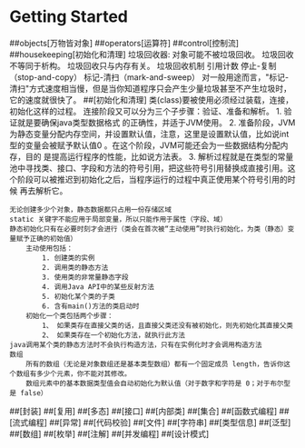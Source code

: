 # Getting Started

##objects[万物皆对象]
##operators[运算符]
##control[控制流]
##housekeeping[初始化和清理]
    垃圾回收器:
        对象可能不被垃圾回收。
        垃圾回收不等同于析构。
        垃圾回收只与内存有关。
    垃圾回收机制
        引用计数
        停止-复制（stop-and-copy）
        标记-清扫（mark-and-sweep）
            对一般用途而言，"标记-清扫"方式速度相当慢，但是当你知道程序只会产生少量垃圾甚至不产生垃圾时，它的速度就很快了。
##[初始化和清理]
    类(class)要被使用必须经过装载，连接，初始化这样的过程。
        连接阶段又可以分为三个子步骤：验证、准备和解析。
            1. 验证就是要确保java类型数据格式 的正确性，并适于JVM使用。
            2. 准备阶段，JVM为静态变量分配内存空间，并设置默认值，注意，这里是设置默认值，比如说int型的变量会被赋予默认值0 。在这个阶段，JVM可能还会为一些数据结构分配内存，目的 是提高运行程序的性能，比如说方法表。
            3. 解析过程就是在类型的常量池中寻找类、接口、字段和方法的符号引用，把这些符号引用替换成直接引用。这个阶段可以被推迟到初始化之后，当程序运行的过程中真正使用某个符号引用的时候 再去解析它。
    
    无论创建多少个对象，静态数据都只占用一份存储区域
    static 关键字不能应用于局部变量，所以只能作用于属性（字段、域）
    静态初始化只有在必要时刻才会进行（类会在首次被“主动使用”时执行初始化，为类（静态）变量赋予正确的初始值）
        主动使用包括：
            1. 创建类的实例
            2. 调用类的静态方法
            3. 使用类的非常量静态字段
            4. 调用Java API中的某些反射方法
            5. 初始化某个类的子类
            6. 含有main()方法的类启动时
        初始化一个类包括两个步骤：
            1、 如果类存在直接父类的话，且直接父类还没有被初始化，则先初始化其直接父类
            2、 如果类存在一个初始化方法，就执行此方法
    java调用某个类的静态方法时不会执行构造方法，只有在实例化时才会调用构造方法
    数组
        所有的数组（无论是对象数组还是基本类型数组）都有一个固定成员 length，告诉你这个数组有多少个元素，你不能对其修改。
        数组元素中的基本数据类型值会自动初始化为默认值（对于数字和字符是 0；对于布尔型是 false）
##[封装]
##[复用]
##[多态]
##[接口]
##[内部类]
##[集合]
##[函数式编程]
##[流式编程]
##[异常]
##[代码校验]
##[文件]
##[字符串]
##[类型信息]
##[泛型]
##[数组]
##[枚举]
##[注解]
##[并发编程]
##[设计模式]